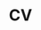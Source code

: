 ---
layout: cv
permalink: /cv/
title: CV
nav: true
nav_order: 5
cv_pdf: # example_pdf.pdf
description: This is a description of the page. You can modify it in '_pages/cv.md'. You can also change or remove the top pdf download button.
toc:
  sidebar: left
---